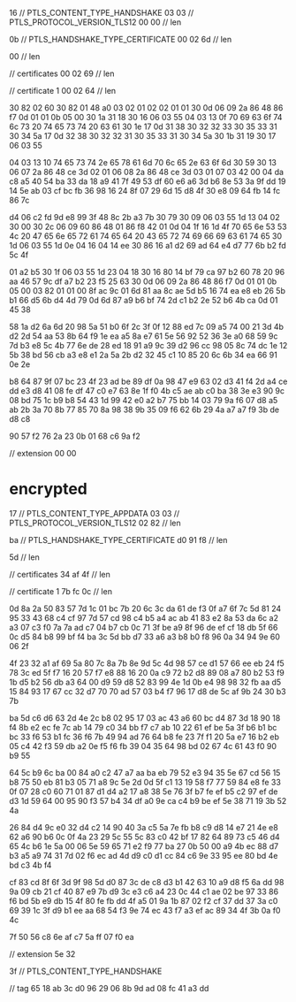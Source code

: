 16 // PTLS_CONTENT_TYPE_HANDSHAKE
03 03 // PTLS_PROTOCOL_VERSION_TLS12
00 00 // len

0b // PTLS_HANDSHAKE_TYPE_CERTIFICATE
00 02 6d // len

00 // len

// certificates
00 02 69 // len

// certificate 1
00 02 64 // len

30 82 02 60 30 82 01 48 a0 03
02 01 02 02 01 01 30 0d 06 09
2a 86 48 86 f7 0d 01 01 0b 05
00 30 1a 31 18 30 16 06 03 55
04 03 13 0f 70 69 63 6f 74 6c
73 20 74 65 73 74 20 63 61 30
1e 17 0d 31 38 30 32 32 33 30
35 33 31 30 34 5a 17 0d 32 38
30 32 32 31 30 35 33 31 30 34
5a 30 1b 31 19 30 17 06 03 55

04 03 13 10 74 65 73 74 2e 65
78 61 6d 70 6c 65 2e 63 6f 6d
30 59 30 13 06 07 2a 86 48 ce
3d 02 01 06 08 2a 86 48 ce 3d
03 01 07 03 42 00 04 da c8 a5
40 54 ba 33 da 18 a9 41 7f 49
53 df 60 e6 a6 3d b6 8e 53 3a
9f dd 19 14 5e ab 03 cf bc fb
36 98 16 24 8f 07 29 6d 15 d8
4f 30 e8 09 64 fb 14 fc 86 7c

d4 06 c2 fd 9d e8 99 3f 48 8c
2b a3 7b 30 79 30 09 06 03 55
1d 13 04 02 30 00 30 2c 06 09
60 86 48 01 86 f8 42 01 0d 04
1f 16 1d 4f 70 65 6e 53 53 4c
20 47 65 6e 65 72 61 74 65 64
20 43 65 72 74 69 66 69 63 61
74 65 30 1d 06 03 55 1d 0e 04
16 04 14 ee 30 86 16 a1 d2 69
ad 64 e4 d7 77 6b b2 fd 5c 4f

01 a2 b5 30 1f 06 03 55 1d 23
04 18 30 16 80 14 bf 79 ca 97
b2 60 78 20 96 aa 46 57 9c df
a7 b2 23 f5 25 63 30 0d 06 09
2a 86 48 86 f7 0d 01 01 0b 05
00 03 82 01 01 00 8f ac 9c 01
6d 81 aa 8c ae 5d b5 16 74 ea
e8 eb 26 5b b1 66 d5 6b d4 4d
79 0d 6d 87 a9 b6 bf 74 2d c1
b2 2e 52 b6 4b ca 0d 01 45 38

58 1a d2 6a 6d 20 98 5a 51 b0
6f 2c 3f 0f 12 88 ed 7c 09 a5
74 00 21 3d 4b d2 2d 54 aa 53
8b 64 f9 1e ea a5 8a e7 61 5e
56 92 52 36 3e a0 68 59 9c 7d
b3 e8 5c 4b 77 6e de 28 ed 18
91 a9 9c 39 d2 96 cc 98 05 8c
74 dc 1e 12 5b 38 bd 56 cb a3
e8 e1 2a 5a 2b d2 32 45 c1 10
85 20 6c 6b 34 ea 66 91 0e 2e

b8 64 87 9f 07 bc 23 4f 23 ad
be 89 df 0a 98 47 e9 63 02 d3
41 f4 2d a4 ce dd e3 d8 41 08
fe df 47 c0 e7 63 8e 1f f0 4b
c5 ae ab c0 ba 38 3e e3 90 9c
08 bd 75 1c b9 b8 54 43 1d 99
42 e0 a2 b7 75 bb 14 03 79 9a
f6 07 d8 a5 ab 2b 3a 70 8b 77
85 70 8a 98 38 9b 35 09 f6 62
6b 29 4a a7 a7 f9 3b de d8 c8

90 57 f2 76 2a 23 0b 01 68 c6
9a f2

// extension
00 00

# encrypted
17 // PTLS_CONTENT_TYPE_APPDATA
03 03 // PTLS_PROTOCOL_VERSION_TLS12
02 82 // len

ba // PTLS_HANDSHAKE_TYPE_CERTIFICATE
d0 91 f8 // len

5d // len

// certificates
34 af 4f // len

// certificate 1
7b fc 0c // len

0d 8a 2a 50 83 57 7d 1c 01 bc
7b 20 6c 3c da 61 de f3 0f a7
6f 7c 5d 81 24 95 33 43 68 c4
cf 97 7d 57 cd 98 c4 b5 a4 ac
ab 41 83 e2 8a 53 da 6c a2 a3
07 c3 f0 7a 7a ad c7 04 b7 cb
0c 71 3f be a9 8f 96 de ef cf
18 db 5f 66 0c d5 84 b8 99 bf
f4 ba 3c 5d bb d7 33 a6 a3 b8
b0 f8 96 0a 34 94 9e 60 06 2f

4f 23 32 a1 af 69 5a 80 7c 8a
7b 8e 9d 5c 4d 98 57 ce d1 57
66 ee eb 24 f5 78 3c ed 5f f7
16 20 57 f7 e8 88 16 20 0a c9
72 b2 d8 89 08 a7 80 b2 53 f9
1b d5 b2 56 db a3 64 00 d9 59
d8 52 83 99 4e 1d 0b e4 98 98
32 fb aa d5 15 84 93 17 67 cc
32 d7 70 70 ad 57 03 b4 f7 96
17 d8 de 5c af 9b 24 30 b3 7b

ba 5d c6 d6 63 2d 4e 2c b8 02
95 17 03 ac 43 a6 60 bc d4 87
3d 18 90 18 f4 8b e2 ec fe 7c
ab 14 79 c0 34 bb f7 c7 ab 10
22 61 ef be 5a 3f b6 b1 bc bc
33 f6 53 b1 fc 36 f6 7b 49 94
ad 76 64 b8 fe 23 7f f1 20 5a
e7 16 b2 eb 05 c4 42 f3 59 db
a2 0e f5 f6 fb 39 04 35 64 98
bd 02 67 4c 61 43 f0 90 b9 55

64 5c b9 6c ba 00 84 a0 c2 47
a7 aa ba eb 79 52 e3 94 35 5e
67 cd 56 15 b8 75 50 eb 81 b3
05 71 a8 9c 5e 2d 0d 5f c1 13
19 58 f7 77 59 84 e8 fe 33 0f
07 28 c0 60 71 01 87 d1 d4 a2
17 a8 38 5e 76 3f b7 fe ef b5
c2 97 ef de d3 1d 59 64 00 95
90 f3 57 b4 34 df a0 9e ca c4
b9 be ef 5e 38 71 19 3b 52 4a

26 84 d4 9c e0 32 d4 c2 14 90
40 3a c5 5a 7e fb b8 c9 d8 14
e7 21 4e e8 62 a6 90 b6 0c 0f
4a 23 29 5c 55 5c 83 c0 42 bf
17 82 64 89 73 c5 46 d4 65 4c
b6 1e 5a 00 06 5e 59 65 71 e2
f9 77 ba 27 0b 50 00 a9 4b ec
88 d7 b3 a5 a9 74 31 7d 02 f6
ec ad 4d d9 c0 d1 cc 84 c6 9e
33 95 ee 80 bd 4e bd c3 4b f4

cf 83 cd 8f 6f 3d 9f 98 5d d0
87 3c de c8 d3 b1 42 63 10 a9
d8 f5 6a dd 98 9a 09 cb 21 cf
40 87 e9 7b d9 3c e3 c6 a4 23
0c 44 c1 ae 02 be 97 33 86 f6
bd 5b e9 db 15 4f 80 fe fb dd
4f a5 01 9a 1b 87 02 f2 cf 37
dd 37 3a c0 69 39 1c 3f d9 b1
ee aa 68 54 f3 9e 74 ec 43 f7
a3 ef ac 89 34 4f 3b 0a f0 4c

7f 50 56 c8 6e af c7 5a ff 07
f0 ea

// extension
5e 32

3f // PTLS_CONTENT_TYPE_HANDSHAKE

// tag
65 18 ab 3c d0 96 29 06 8b 9d
ad 08 fc 41 a3 dd